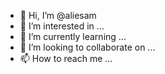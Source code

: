 - 👋 Hi, I’m @aliesam
- 👀 I’m interested in ...
- 🌱 I’m currently learning ...
- 💞️ I’m looking to collaborate on ...
- 📫 How to reach me ...

<!---
aliesam/aliesam is a ✨ special ✨ repository because its `README.md` (this file) appears on your GitHub profile.
You can click the Preview link to take a look at your changes.
--->
